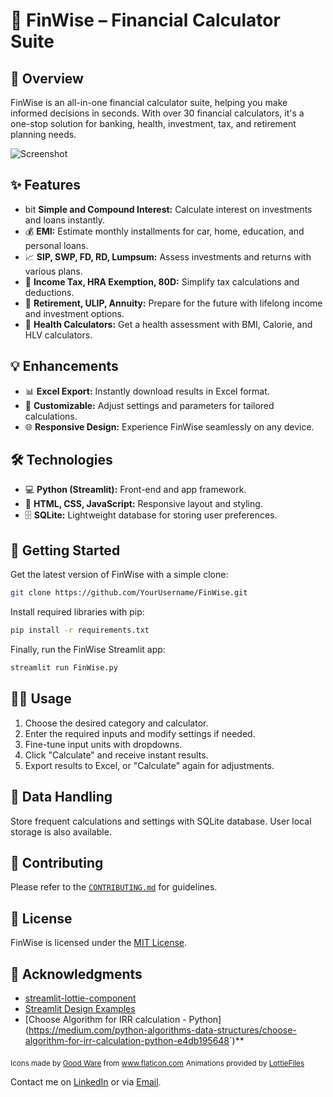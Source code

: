 # 🚀 FinWise – Financial Calculator Suite <badge text="⭐ 20k+ Stars" vertical="top"/>

## 📖 Overview
FinWise is an all-in-one financial calculator suite, helping you make informed decisions in seconds. With over 30 financial calculators, it's a one-stop solution for banking, health, investment, tax, and retirement planning needs.

![Screenshot](https://github.com/YourUsername/FinWise/raw/main/screenshot.png)

## ✨ Features

- bit **Simple and Compound Interest:** Calculate interest on investments and loans instantly.
- 💰 **EMI:** Estimate monthly installments for car, home, education, and personal loans.
- 📈 **SIP, SWP, FD, RD, Lumpsum:** Assess investments and returns with various plans.
- 💸 **Income Tax, HRA Exemption, 80D:** Simplify tax calculations and deductions.
- 🤝 **Retirement, ULIP, Annuity:** Prepare for the future with lifelong income and investment options.
- 🏥 **Health Calculators:** Get a health assessment with BMI, Calorie, and HLV calculators.

## 💡 Enhancements
- 📊 **Excel Export:** Instantly download results in Excel format.
- 🔧 **Customizable:** Adjust settings and parameters for tailored calculations.
- 🌐 **Responsive Design:** Experience FinWise seamlessly on any device.

## 🛠 Technologies
- 💻 **Python (Streamlit):** Front-end and app framework.
- 🧱 **HTML, CSS, JavaScript:** Responsive layout and styling.
- 🗄 **SQLite:** Lightweight database for storing user preferences.

## 🚀 Getting Started
Get the latest version of FinWise with a simple clone:
```bash
git clone https://github.com/YourUsername/FinWise.git
```
Install required libraries with pip:
```bash
pip install -r requirements.txt
```
Finally, run the FinWise Streamlit app:
```bash
streamlit run FinWise.py
```

## 🧑‍💻 Usage
1. Choose the desired category and calculator.
2. Enter the required inputs and modify settings if needed.
3. Fine-tune input units with dropdowns.
4. Click "Calculate" and receive instant results.
5. Export results to Excel, or "Calculate" again for adjustments.

## 🔄 Data Handling
Store frequent calculations and settings with SQLite database. User local storage is also available.

## 🌱 Contributing
Please refer to the [`CONTRIBUTING.md`](https://github.com/YourUsername/FinWise/blob/main/CONTRIBUTING.md) for guidelines.

## 📄 License
FinWise is licensed under the [MIT License](https://github.com/YourUsername/FinWise/blob/main/LICENSE).

## 🙏 Acknowledgments
- [streamlit-lottie-component](https://github.com/PatrikHlobil/streamlit-lottie)
- [Streamlit Design Examples](https://github.com/streamlit/streamlit-design-gallery)
- [Choose Algorithm for IRR calculation - Python](<https://medium.com/python-algorithms-data-structures/choose-algorithm-for-irr-calculation-python-e4db195648>`)**

<sub>Icons made by <a href="https://www.flaticon.com/authors/good-ware" title="Good Ware">Good Ware</a> from <a href="https://www.flaticon.com/" title="Flaticon">www.flaticon.com</a></sub>
<sub>Animations provided by [LottieFiles](https://lottiefiles.com/)</sub>

Contact me on [LinkedIn](https://linkedin.com/in/yourusername) or via [Email](mailto:yourname@email.com).

